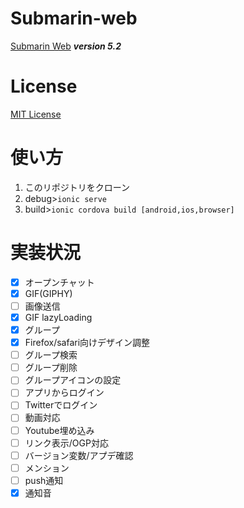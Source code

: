 # Submarin-web
[Submarin Web](https://submarin.online) 
***version 5.2***
# License
[MIT License](https://opensource.org/licenses/MIT)
# 使い方
1) このリポジトリをクローン
2) debug>```ionic serve```
3) build>```ionic cordova build [android,ios,browser]```
# 実装状況
 - [x] オープンチャット
 - [x] GIF(GIPHY)
 - [ ] 画像送信
 - [x] GIF lazyLoading 
 - [x] グループ
 - [x] Firefox/safari向けデザイン調整
 - [ ] グループ検索
 - [ ] グループ削除
 - [ ] グループアイコンの設定
 - [ ] アプリからログイン
 - [ ] Twitterでログイン
 - [ ] 動画対応
 - [ ] Youtube埋め込み
 - [ ] リンク表示/OGP対応
 - [ ] バージョン変数/アプデ確認
 - [ ] メンション
 - [ ] push通知
 - [x] 通知音
